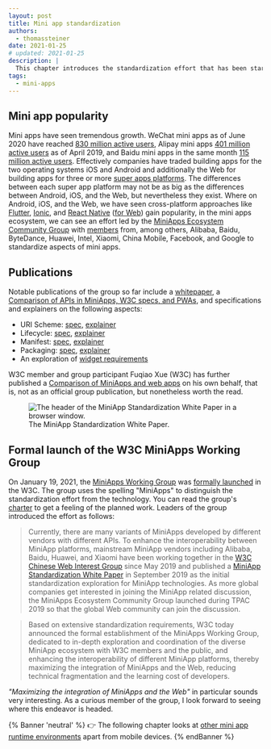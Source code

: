 ```yaml
---
layout: post
title: Mini app standardization
authors:
  - thomassteiner
date: 2021-01-25
# updated: 2021-01-25
description: |
  This chapter introduces the standardization effort that has been started for mini apps.
tags:
  - mini-apps
---
```


## Mini app popularity

Mini apps have seen tremendous growth. WeChat mini apps as of June 2020 have reached
[830 million active users](https://www.questmobile.com.cn/research/report-new/122), Alipay mini apps
[401 million active users](https://kr-asia.com/the-mau-of-wechat-alipay-and-baidus-mini-programs-now-add-up-to-more-than-1-billion)
as of April 2019, and Baidu mini apps in the same month
[115 million active users](https://kr-asia.com/the-mau-of-wechat-alipay-and-baidus-mini-programs-now-add-up-to-more-than-1-billion).
Effectively companies have traded building apps for the two operating systems iOS and Android and
additionally the Web for building apps for three or more
[super apps platforms](/what-are-super-apps/#what-are-super-apps).
The differences
between each super app platform may not be as big as the differences between Android, iOS, and the
Web, but nevertheless they exist. Where on Android, iOS, and the Web, we have seen cross-platform
approaches like [Flutter](https://flutter.dev/), [Ionic](https://ionicframework.com/), and
[React Native](https://reactnative.dev/) ([for Web](https://github.com/necolas/react-native-web))
gain popularity, in the mini apps ecosystem, we can see an effort led by the
[MiniApps Ecosystem Community Group](https://www.w3.org/community/miniapps/) with
[members](https://www.w3.org/community/miniapps/participants) from, among others, Alibaba, Baidu,
ByteDance, Huawei, Intel, Xiaomi, China Mobile, Facebook, and Google to standardize aspects of mini
apps.

## Publications

Notable publications of the group so far include a
[whitepaper](https://w3c.github.io/miniapp/white-paper/), a
[Comparison of APIs in MiniApps, W3C specs, and PWAs](https://www.w3.org/TR/mini-app-white-paper/comparison.html),
and specifications and explainers on the following aspects:

- URI Scheme: [spec](https://w3c.github.io/miniapp/specs/uri/),
  [explainer](https://github.com/w3c/miniapp/blob/gh-pages/specs/uri/docs/explainer.md)
- Lifecycle: [spec](https://w3c.github.io/miniapp/specs/lifecycle/),
  [explainer](https://github.com/w3c/miniapp/blob/gh-pages/specs/lifecycle/docs/explainer.md)
- Manifest: [spec](https://w3c.github.io/miniapp/specs/manifest/),
  [explainer](https://github.com/w3c/miniapp/blob/gh-pages/specs/manifest/docs/explainer.md)
- Packaging: [spec](https://w3c.github.io/miniapp/specs/packaging/),
  [explainer](https://github.com/w3c/miniapp/blob/gh-pages/specs/packaging/docs/explainer.md)
- An exploration of [widget requirements](https://w3c.github.io/miniapp/specs/widget-req/)

W3C member and group participant Fuqiao Xue (W3C) has further published a
[Comparison of MiniApps and web apps](https://xfq.github.io/miniapp-comparison/) on his own behalf,
that is, not as an official group publication, but nonetheless worth the read.

<figure class="w-figure">
  <img src="miniapps-whitepaper.png" alt="The header of the MiniApp Standardization White Paper in a browser window.">
  <figcaption class="w-figure">
    The MiniApp Standardization White Paper.
  </figcaption>
</figure>

## Formal launch of the W3C MiniApps Working Group

On January 19, 2021, the [MiniApps Working Group](https://www.w3.org/2021/miniapps/) was [formally launched](https://www.w3.org/blog/2021/01/w3c-launches-the-miniapps-working-group/) in the W3C.
The group uses the spelling "MiniApps" to distinguish the standardization effort from the technology.
You can read the group's [charter](https://www.w3.org/2021/01/miniapps-wg-charter.html) to get a feeling of the planned work.
Leaders of the group introduced the effort as follows:

> Currently, there are many variants of MiniApps developed by different vendors with different APIs.
  To enhance the interoperability between MiniApp platforms, mainstream MiniApp vendors including
  Alibaba, Baidu, Huawei, and Xiaomi have been working together in the [W3C Chinese Web Interest Group](https://www.w3.org/2018/chinese-web-ig/index.html)
  since May 2019 and published a [MiniApp Standardization White Paper](https://www.w3.org/TR/mini-app-white-paper/) in September 2019 as the initial standardization exploration for MiniApp technologies. As more global companies get interested in joining the MiniApp related discussion, the MiniApps Ecosystem Community Group launched during TPAC 2019 so that the global Web community can join the discussion.

> Based on extensive standardization requirements, W3C today announced the formal establishment of the MiniApps Working Group,
  dedicated to in-depth exploration and coordination of the diverse MiniApp ecosystem with W3C members and the public,
  and enhancing the interoperability of different MiniApp platforms, thereby maximizing the integration of MiniApps and the Web,
  reducing technical fragmentation and the learning cost of developers.

*"Maximizing the integration of MiniApps and the Web"* in particular sounds very interesting.
As a curious member of the group, I look forward to seeing where this endeavor is headed.

{% Banner 'neutral' %}
  👉 The following chapter looks at [other mini app runtime environments](/other-mini-app-runtime-environments/) apart from mobile devices.
{% endBanner %}
